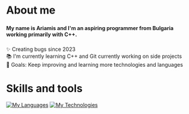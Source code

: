 <h1 align="left">About me</h1>

###

<h4 align="left">My name is Ariamis and I'm an aspiring programmer from Bulgaria working primarily with C++.</h4>

###

<p align="left">✨ Creating bugs since 2023<br>📚 I'm currently learning C++ and  Git currently working on side projects<br>🎯 Goals: Keep improving and learning more technologies and languages</p>

###

<h1 align="left">Skills and tools</h1>

[![My Languages](https://skillicons.dev/icons?i=cpp,c)](https://skillicons.dev)
[![My Technologies](https://skillicons.dev/icons?i=git,github,neovim,visualstudio,vscode,linux,kali,ubuntu,windows)](https://skillicons.dev)

###
